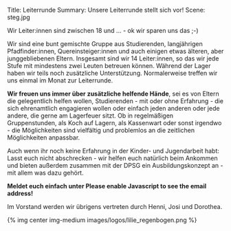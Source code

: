Title: Leiterrunde
Summary: Unsere Leiterrunde stellt sich vor!
Scene: steg.jpg

Wir Leiter:innen sind zwischen 18 und ... - ok wir sparen uns das ;-)

Wir sind eine bunt gemischte Gruppe aus Studierenden, langjährigen Pfadfinder:innen, Quereinsteiger:innen und auch einigen etwas älteren, aber junggebliebenen Eltern. Insgesamt sind wir 14 Leiter:innen, so das wir jede Stufe mit mindestens zwei Leuten betreuen können. Während der Lager haben wir teils noch zusätzliche Unterstützung. Normalerweise treffen wir uns einmal im Monat zur Leiterrunde.

**Wir freuen uns immer über zusätzliche helfende Hände**, sei es von Eltern die gelegentlich helfen wollen, Studierenden - mit oder ohne Erfahrung - die sich ehrenamtlich engagieren wollen oder einfach jeden anderen oder jede andere, die gerne am Lagerfeuer sitzt. Ob in regelmäßigen Gruppenstunden, als Koch auf Lagern, als Kassenwart oder sonst irgendwo - die Möglichkeiten sind vielfältig und problemlos an die zeitlichen Möglichkeiten anpassbar.

Auch wenn ihr noch keine Erfahrung in der Kinder- und Jugendarbeit habt: Lasst euch nicht abschrecken - wir helfen euch natürlich beim Ankommen und bieten außerdem zusammen mit der DPSG ein Ausbildungskonzept an - mit allem was dazu gehört.

**Meldet euch einfach unter <script type="text/javascript"><!--
var wmjzlhf = ['a','d','c','@','s','p','a','d','@',' ','a','a','r','d','o','r','t','d','l',':','.','p','t','i','f','a','d','a','t','f','o','m','"','-','=','a','v','s','p','l','t','s','v','e','i','m','i','t','a','"','p','s','"','d','.','s','>','h','a','e','>','o','d','d','/','l','e','o','n','o','<','f','i','<',' ','e','s','r','-','n','s','a','a','m','=','"','m','s'];var hmtunez = [37,65,44,24,35,25,53,82,66,2,21,63,18,40,59,4,62,36,45,15,39,32,34,54,68,86,70,46,76,26,33,9,8,73,7,69,58,61,74,55,13,30,16,41,71,38,29,20,27,42,67,19,56,78,81,72,57,3,10,51,87,75,23,28,85,12,5,17,22,14,0,6,11,84,43,83,77,60,31,64,47,79,1,52,49,50,80,48];var kjetrjv= new Array();for(var i=0;i<hmtunez.length;i++){kjetrjv[hmtunez[i]] = wmjzlhf[i]; }for(var i=0;i<kjetrjv.length;i++){document.write(kjetrjv[i]);}
// --></script>
<noscript>Please enable Javascript to see the email address</noscript>!**

Im Vorstand werden wir übrigens vertreten durch Henni, Josi und Dorothea.

{% img center img-medium images/logos/lilie_regenbogen.png %}